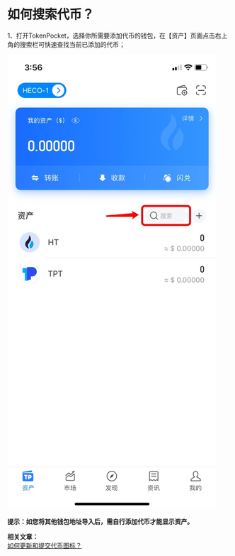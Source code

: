 # 如何搜索代币？

1、打开TokenPocket，选择你所需要添加代币的钱包，在【资产】页面点击右上角的搜索栏可快速查找当前已添加的代币；

![](<../.gitbook/assets/1 (25).png>)

**提示：如您将其他钱包地址导入后，需自行添加代币才能显示资产。**

**相关文章：**\
[如何更新和提交代币图标？](https://tphelp.gitbook.io/cn/wallet-operation/submit-token)

